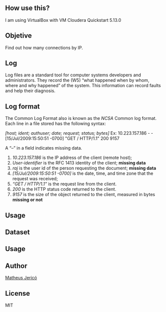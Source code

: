 ## How use this?

I am using VirtualBox with VM Cloudera Quickstart 5.13.0

## Objetive

Find out how many connections by IP.

## Log

Log files are a standard tool for computer systems developers and administrators. They record the (W5) “what happened when by whom, where and why happened” of the system. This information can record faults and help their diagnosis.

## Log format

The Common Log Format also is known as the *NCSA* Common log format. Each line in a file stored has the following syntax:

*[host; ident; authuser; date; request; status; bytes]*
Ex: 10.223.157.186 - - [15/Jul/2009:15:50:51 -0700] "GET / HTTP/1.1" 200 9157

A “–” in a field indicates missing data.

1. *10.223.157.186* is the IP address of the client (remote host);
2. *User-identifier* is the RFC 1413 identity of the client; **missing data**
3. *raj* is the user id of the person requesting the document; **missing data**
4. *[15/Jul/2009:15:50:51 -0700]* is the date, time, and time zone that the request was received; 
5. *“GET / HTTP/1.1”* is the request line from the client.
6. *200* is the HTTP status code returned to the client.
7. *9157* is the size of the object returned to the client, measured in bytes **missing or not**

## Usage

## Dataset

## Usage

## Author

[Matheus Jericó](http://linkedin.com/in/matheusjerico)

## License

MIT
